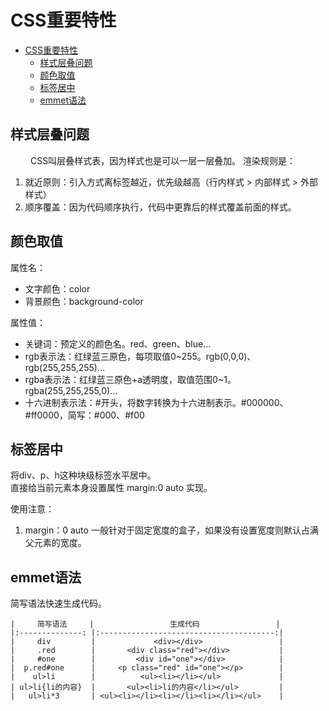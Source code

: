# CSS重要特性

<!-- TOC -->
* [CSS重要特性](#css重要特性)
  * [样式层叠问题](#样式层叠问题)
  * [颜色取值](#颜色取值)
  * [标签居中](#标签居中)
  * [emmet语法](#emmet语法)
<!-- TOC -->

## 样式层叠问题
&ensp;&ensp;&ensp;&ensp;
CSS叫层叠样式表，因为样式也是可以一层一层叠加。
渲染规则是：
1. 就近原则：引入方式离标签越近，优先级越高（行内样式 > 内部样式 > 外部样式）  
2. 顺序覆盖：因为代码顺序执行，代码中更靠后的样式覆盖前面的样式。

## 颜色取值
属性名：  
- 文字颜色：color
- 背景颜色：background-color

属性值：
- 关键词：预定义的颜色名。red、green、blue...
- rgb表示法：红绿蓝三原色，每项取值0~255。rgb(0,0,0)、rgb(255,255,255)...
- rgba表示法：红绿蓝三原色+a透明度，取值范围0~1。rgba(255,255,255,0)...
- 十六进制表示法：#开头，将数字转换为十六进制表示。#000000、#ff0000，简写：#000、#f00

## 标签居中
将div、p、h这种块级标签水平居中。  
直接给当前元素本身设置属性 margin:0 auto 实现。

使用注意：
1. margin：0 auto 一般针对于固定宽度的盒子，如果没有设置宽度则默认占满父元素的宽度。

## emmet语法
简写语法快速生成代码。

```text
|     简写语法     |                 生成代码                 |
|:--------------: |:---------------------------------------:|
|     div         |             <div></div>                 |
|     .red        |       <div class="red"></div>           |
|     #one        |         <div id="one"></div>            |
|  p.red#one      |     <p class="red" id="one"></p>        |
|    ul>li        |          <ul><li></li></ul>             |
| ul>li{li的内容}  |       <ul><li>li的内容</li></ul>         |
|   ul>li*3       | <ul><li></li><li></li><li></li></ul>    |
```

